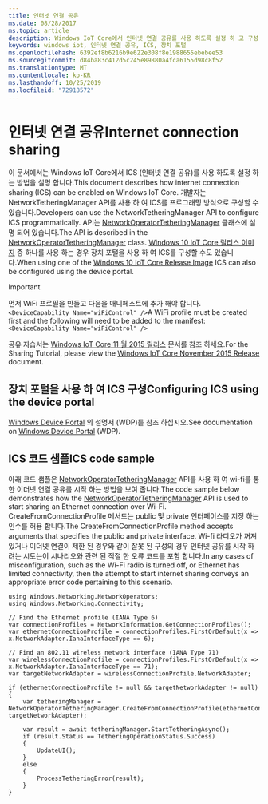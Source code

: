 ```yaml
---
title: 인터넷 연결 공유
ms.date: 08/28/2017
ms.topic: article
description: Windows IoT Core에서 인터넷 연결 공유를 사용 하도록 설정 하 고 구성 하는 방법을 알아봅니다.
keywords: windows iot, 인터넷 연결 공유, ICS, 장치 포털
ms.openlocfilehash: 6392ef8b6216b9e622e308f8e1988655ebebee53
ms.sourcegitcommit: d84ba83c412d5c245e89880a4fca6155d98c8f52
ms.translationtype: MT
ms.contentlocale: ko-KR
ms.lasthandoff: 10/25/2019
ms.locfileid: "72918572"
---
```

# <a name="internet-connection-sharing"></a><span data-ttu-id="2d181-104">인터넷 연결 공유</span><span class="sxs-lookup"><span data-stu-id="2d181-104">Internet connection sharing</span></span>

<span data-ttu-id="2d181-105">이 문서에서는 Windows IoT Core에서 ICS (인터넷 연결 공유)를 사용 하도록 설정 하는 방법을 설명 합니다.</span><span class="sxs-lookup"><span data-stu-id="2d181-105">This document describes how internet connection sharing (ICS) can be enabled on Windows IoT Core.</span></span> <span data-ttu-id="2d181-106">개발자는 NetworkTetheringManager API를 사용 하 여 ICS를 프로그래밍 방식으로 구성할 수 있습니다.</span><span class="sxs-lookup"><span data-stu-id="2d181-106">Developers can use the NetworkTetheringManager API to configure ICS programmatically.</span></span> <span data-ttu-id="2d181-107">API는 [NetworkOperatorTetheringManager](https://msdn.microsoft.com/library/windows/apps/windows.networking.networkoperators.networkoperatortetheringmanager.aspx) 클래스에 설명 되어 있습니다.</span><span class="sxs-lookup"><span data-stu-id="2d181-107">The API is described in the [NetworkOperatorTetheringManager](https://msdn.microsoft.com/library/windows/apps/windows.networking.networkoperators.networkoperatortetheringmanager.aspx) class.</span></span>
<span data-ttu-id="2d181-108">[Windows 10 IoT Core 릴리스 이미지](https://developer.microsoft.com/en-us/windows/iot/downloads) 중 하나를 사용 하는 경우 장치 포털을 사용 하 여 ICS를 구성할 수도 있습니다.</span><span class="sxs-lookup"><span data-stu-id="2d181-108">When using one of the [Windows 10 IoT Core Release Image](https://developer.microsoft.com/en-us/windows/iot/downloads) ICS can also be configured using the device portal.</span></span>

> [!IMPORTANT]
> <span data-ttu-id="2d181-109">먼저 WiFi 프로필을 만들고 다음을 매니페스트에 추가 해야 합니다. `<DeviceCapability Name="wiFiControl" />`</span><span class="sxs-lookup"><span data-stu-id="2d181-109">A WiFi profile must be created first and the following will need to be added to the manifest: `<DeviceCapability Name="wiFiControl" />`</span></span>

<span data-ttu-id="2d181-110">공유 자습서는 [Windows IoT Core 11 월 2015 릴리스](InternetConnectionSharingNov2015.md) 문서를 참조 하세요.</span><span class="sxs-lookup"><span data-stu-id="2d181-110">For the Sharing Tutorial, please view the [Windows IoT Core November 2015 Release](InternetConnectionSharingNov2015.md) document.</span></span>

## <a name="configuring-ics-using-the-device-portal"></a><span data-ttu-id="2d181-111">장치 포털을 사용 하 여 ICS 구성</span><span class="sxs-lookup"><span data-stu-id="2d181-111">Configuring ICS using the device portal</span></span>
<span data-ttu-id="2d181-112">[Windows Device Portal](../manage-your-device/deviceportal.md) 의 설명서 (WDP)를 참조 하십시오.</span><span class="sxs-lookup"><span data-stu-id="2d181-112">See documentation on [Windows Device Portal](../manage-your-device/deviceportal.md) (WDP).</span></span>

## <a name="ics-code-sample"></a><span data-ttu-id="2d181-113">ICS 코드 샘플</span><span class="sxs-lookup"><span data-stu-id="2d181-113">ICS code sample</span></span>
<span data-ttu-id="2d181-114">아래 코드 샘플은 [NetworkOperatorTetheringManager](https://msdn.microsoft.com/library/windows/apps/windows.networking.networkoperators.networkoperatortetheringmanager.aspx) API를 사용 하 여 wi-fi를 통한 이더넷 연결 공유를 시작 하는 방법을 보여 줍니다.</span><span class="sxs-lookup"><span data-stu-id="2d181-114">The code sample below demonstrates how the [NetworkOperatorTetheringManager](https://msdn.microsoft.com/library/windows/apps/windows.networking.networkoperators.networkoperatortetheringmanager.aspx) API is used to start sharing an Ethernet connection over Wi-Fi.</span></span> <span data-ttu-id="2d181-115">CreateFromConnectionProfile 메서드는 public 및 private 인터페이스를 지정 하는 인수를 허용 합니다.</span><span class="sxs-lookup"><span data-stu-id="2d181-115">The CreateFromConnectionProfile method accepts arguments that specifies the public and private interface.</span></span> <span data-ttu-id="2d181-116">Wi-fi 라디오가 꺼져 있거나 이더넷 연결이 제한 된 경우와 같이 잘못 된 구성의 경우 인터넷 공유를 시작 하려는 시도는이 시나리오와 관련 된 적절 한 오류 코드를 포함 합니다.</span><span class="sxs-lookup"><span data-stu-id="2d181-116">In any cases of misconfiguration, such as the Wi-Fi radio is turned off, or Ethernet has limited connectivity, then the attempt to start internet sharing conveys an appropriate error code pertaining to this scenario.</span></span>

```
using Windows.Networking.NetworkOperators;
using Windows.Networking.Connectivity; 
 
// Find the Ethernet profile (IANA Type 6)
var connectionProfiles = NetworkInformation.GetConnectionProfiles(); 
var ethernetConnectionProfile = connectionProfiles.FirstOrDefault(x => x.NetworkAdapter.IanaInterfaceType == 6); 

// Find an 802.11 wireless network interface (IANA Type 71)
var wirelessConnectionProfile = connectionProfiles.FirstOrDefault(x => x.NetworkAdapter.IanaInterfaceType == 71);
var targetNetworkAdapter = wirelessConnectionProfile.NetworkAdapter;

if (ethernetConnectionProfile != null && targetNetworkAdapter != null)
{
    var tetheringManager = NetworkOperatorTetheringManager.CreateFromConnectionProfile(ethernetConnectionProfile, targetNetworkAdapter); 

    var result = await tetheringManager.StartTetheringAsync(); 
    if (result.Status == TetheringOperationStatus.Success)
    {
        UpdateUI();
    }
    else
    {
        ProcessTetheringError(result);
    }
}
```
